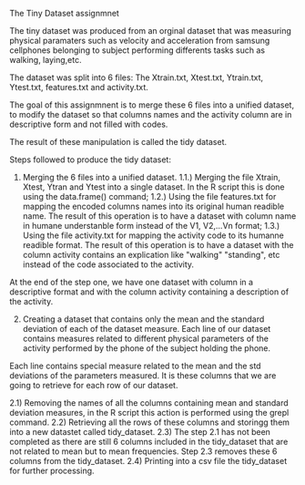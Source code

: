 The Tiny Dataset assignmnet

The tiny dataset was produced from an orginal dataset that was measuring physical paramaters such as velocity and acceleration from samsung cellphones belonging to subject performing differents tasks such as walking, laying,etc.   

The dataset was split into 6 files:
The Xtrain.txt, Xtest.txt, Ytrain.txt, Ytest.txt, features.txt and activity.txt.

The goal of this assignmnent is to merge these 6 files into a unified dataset, to modify the dataset so that columns names and the activity column are in descriptive form and not filled with codes.

The result of these manipulation is called the tidy dataset.

Steps followed to produce the tidy dataset:

1) Merging the 6 files into a unified dataset.
  1.1.) Merging the file Xtrain, Xtest, Ytran and Ytest into a single dataset. In the 
      R script this is done using the data.frame() command;
  1.2.) Using the file features.txt for mapping the encoded columns names into its original human readible name.
      The result of this operation is to have a dataset with column name in humane understanble form instead of the 
      V1, V2,...Vn format;
  1.3.) Using the file activity.txt for mapping the activity code to its humanne readible format.
      The result of this operation is to have a dataset with the column activity contains an explication like "walking"
      "standing", etc instead of the code associated to the activity.
      
  
At the end of the step one, we have one dataset with column in a descriptive format and with the column activity 
containing a description of the activity.

2) Creating a dataset that contains only the mean and the standard deviation of each of the dataset measure.
  Each line of our dataset contains measures related to different physical parameters of the activity performed by the phone of the subject holding the phone.
  
  Each line contains special measure related to the mean and the std deviations of the parameters measured. It is these columns that we are going to retrieve for each row of our dataset.
  
  2.1) Removing the names of all the columns containing mean and standard deviation measures, in the R script this action is performed using the grepl command.
  2.2) Retrieving all the rows of these columns and storingg them into a new datastet called tidy_dataset.
  2.3) The step 2.1 has not been completed as there are still 6 columns included in the tidy_dataset that are not
  related to mean but to mean frequencies. Step 2.3 removes these 6 columns from the tidy_dataset.
  2.4) Printing into a csv file the tidy_dataset for further processing.
  
  
